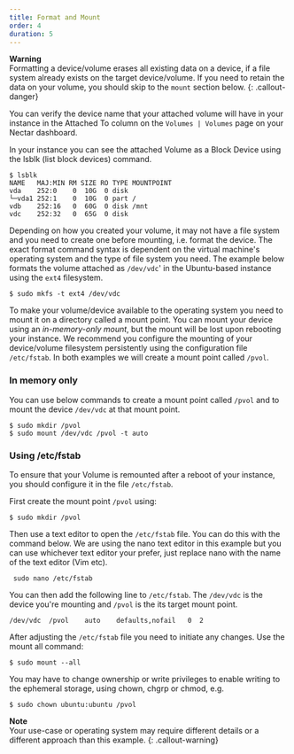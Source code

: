 ```yaml
---
title: Format and Mount
order: 4
duration: 5
---
```


**Warning**  
Formatting a device/volume erases all existing data on a device, if a file system already exists on the target device/volume. If you need to retain the data on your volume, you should skip to the `mount` section below.
{: .callout-danger}

You can verify the device name that your attached volume will have in your instance in the Attached To column on the `Volumes | Volumes` page on your Nectar dashboard.

In your instance you can see the attached Volume as a Block Device using the lsblk (list block devices) command.

```
$ lsblk
NAME   MAJ:MIN RM SIZE RO TYPE MOUNTPOINT
vda    252:0    0  10G  0 disk
└─vda1 252:1    0  10G  0 part /
vdb    252:16   0  60G  0 disk /mnt
vdc    252:32   0  65G  0 disk
```

Depending on how you created your volume, it may not have a file system and you need to create one before mounting, i.e. format the device. The exact format command syntax is dependent on the virtual machine's operating system and the type of file system you need. The example below formats the volume attached as `/dev/vdc`' in the Ubuntu-based instance using the `ext4` filesystem.

```
$ sudo mkfs -t ext4 /dev/vdc
```

To make your volume/device available to the operating system you need to mount it on a directory called a mount point. You can mount your device using an *in-memory-only mount*, but the mount will be lost upon rebooting your instance. We recommend you configure the mounting of your device/volume filesystem persistently using the configuration file `/etc/fstab`. In both examples we will create a mount point called `/pvol`.

### In memory only

You can use below commands to create a mount point called `/pvol` and  to mount the device `/dev/vdc` at that mount point.

```
$ sudo mkdir /pvol
$ sudo mount /dev/vdc /pvol -t auto
```

### Using /etc/fstab

 To ensure that your Volume is remounted after a reboot of your instance, you should configure it in the file `/etc/fstab`.

First create the mount point `/pvol` using:

```
$ sudo mkdir /pvol
```

Then use a text editor to open the `/etc/fstab` file. You can do this with the command below. We are using the nano text editor in this example but you can use whichever text editor your prefer, just replace nano with the name of the text editor (Vim etc).

```
 sudo nano /etc/fstab
```
You can then add the following line to `/etc/fstab`. The `/dev/vdc` is the device you're mounting and `/pvol` is the its target mount point.

```
/dev/vdc  /pvol    auto    defaults,nofail   0  2
```

After adjusting the `/etc/fstab` file you need to initiate any changes. Use the mount all command:

```
$ sudo mount --all
```

You may have to change ownership or write privileges to enable writing to the ephemeral storage, using chown, chgrp or chmod, e.g.

```
$ sudo chown ubuntu:ubuntu /pvol
```

**Note**  
Your use-case or operating system may require different details or a different approach than this example.
{: .callout-warning}

